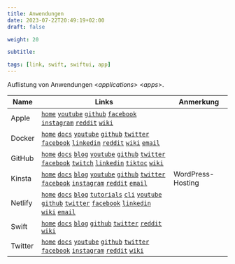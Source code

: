 ```yaml
---
title: Anwendungen
date: 2023-07-22T20:49:19+02:00
draft: false

weight: 20

subtitle: 

tags: [link, swift, swiftui, app]
---
```


Auflistung von Anwendungen <*applications*> <*apps*>.

| Name | Links | Anmerkung |
| --- | --- | --- |
| Apple | [`home`](https://www.apple.com) [`youtube`](https://www.youtube.com/@Apple) [`github`](https://github.com/apple) [`facebook`](https://www.facebook.com/apple/) [`instagram`](https://www.instagram.com/apple/) [`reddit`](https://www.reddit.com/r/apple/) [`wiki`](https://de.wikipedia.org/wiki/Apple) | |
| Docker | [`home`](https://www.docker.com) [`docs`](https://docs.docker.com) [`youtube`](https://www.youtube.com/@DockerIo) [`github`](https://github.com/docker) [`twitter`](http://twitter.com/docker) [`facebook`](https://www.facebook.com/docker.run) [`linkedin`](https://www.linkedin.com/company/docker) [`reddit`](https://www.reddit.com/r/docker/) [`wiki`](https://de.wikipedia.org/wiki/Docker_(Software)) [`email`](mailto:info@docker.com) | |
| GitHub | [`home`](https://github.com) [`docs`](https://docs.github.com/de) [`blog`](https://github.blog) [`youtube`](https://www.youtube.com/@GitHub) [`github`]() [`twitter`](https://twitter.com/github) [`facebook`](https://www.facebook.com/GitHub) [`twitch`](https://www.twitch.tv/github) [`linkedin`](https://www.linkedin.com/company/github) [`tiktoc`](https://www.tiktok.com/@github) [`wiki`](https://de.wikipedia.org/wiki/GitHub) | |
| Kinsta | [`home`](https://kinsta.com/) [`docs`](https://kinsta.com/docs/) [`blog`](https://kinsta.com/blog/) [`youtube`](https://www.youtube.com/kinsta) [`github`](https://github.com/Kinsta) [`twitter`](https://twitter.com/kinsta) [`facebook`](https://www.facebook.com/kinstahosting) [`instagram`](https://www.instagram.com/kinstahosting/) [`reddit`](https://www.reddit.com/r/Kinsta/) [`email`](mailto:info@kinsta.com) | WordPress-Hosting |
| Netlify | [`home`](https://www.netlify.com/) [`docs`](https://docs.netlify.com/) [`blog`](https://www.netlify.com/blog/) [`tutorials`](https://www.netlify.com/blog/tutorials/)  [`cli`](https://cli.netlify.com/) [`youtube`](https://www.youtube.com/c/NetlifyApp) [`github`](https://github.com/netlify) [`twitter`](https://twitter.com/Netlify) [`facebook`](https://de-de.facebook.com/netlify/) [`linkedin`](https://www.linkedin.com/company/netlify) [`wiki`](https://en.www.wikipedia.org/wiki/Netlify) [`email`](mailto:team@netlify.com) | |
| Swift | [`home`](https://www.swift.org) [`docs`](https://www.swift.org/documentation/) [`blog`](https://www.swift.org/blog/) [`github`](https://github.com/apple/swift) [`twitter`](https://twitter.com/swiftlang) [`reddit`](https://www.reddit.com/r/swift/) [`wiki`](https://de.wikipedia.org/wiki/Swift_(Programmiersprache)) | |
| Twitter | [`home`](https://opensource.twitter.dev) [`docs`](https://developer.twitter.com/en/docs) [`youtube`](https://www.youtube.com/user/twitter) [`github`](https://github.com/twitter) [`twitter`](https://twitter.com/TwitterOSS) [`facebook`](https://www.facebook.com/TwitterInc) [`instagram`](https://www.instagram.com/Twitter/) [`reddit`](https://www.reddit.com/r/Twitter/) [`wiki`](https://de.wikipedia.org/wiki/Twitter) | |
   



<!--
  Template for links
  | Name | | Links... | Anmerkung |
  | | | |
  [`home`]() [`docs`]() [`blog`]() [`youtube`]() [`github`]() [`twitter`]() [`facebook`]() [`instagram`]() [`reddit`]() [`wiki`]() [`email`](mailto:)
--> 

<!--
[]() <br>
-->


